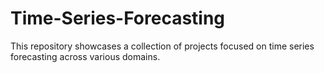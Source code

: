 # Time-Series-Forecasting
This repository showcases a collection of projects focused on time series forecasting across various domains. 
